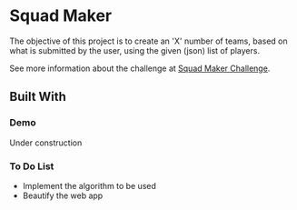 # Squad Maker
The objective of this project is to create an 'X' number of teams, based on what is submitted by the user, using the given (json) list of players. 

See more information about the challenge at [Squad Maker Challenge](https://github.com/darryl-mccool/squad-maker). 

## Built With

### Demo
Under construction

### To Do List
* Implement the algorithm to be used
* Beautify the web app